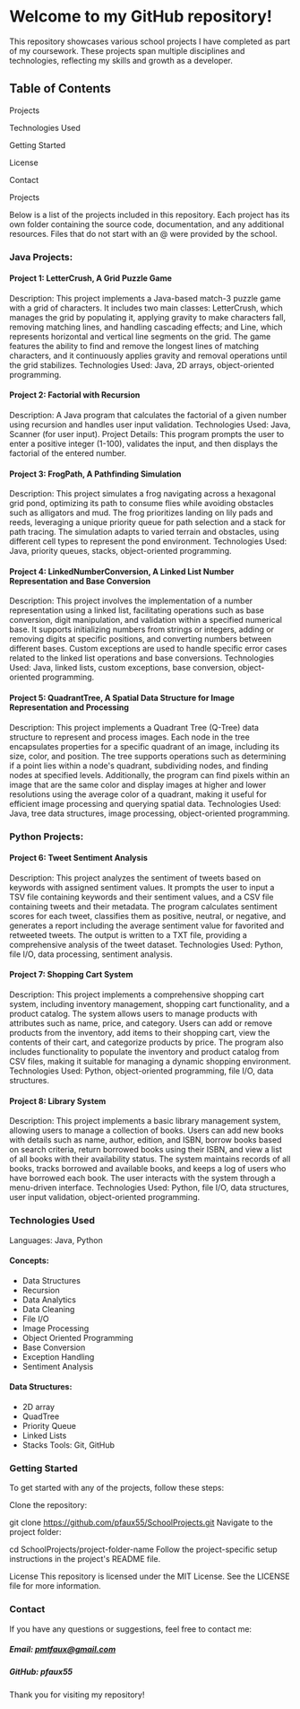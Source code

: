 # Welcome to my GitHub repository!

This repository showcases various school projects I have completed as part of my coursework. These projects span multiple disciplines and technologies, reflecting my skills and growth as a developer.

## Table of Contents

Projects

Technologies Used

Getting Started

License

Contact

Projects

Below is a list of the projects included in this repository. Each project has its own folder containing the source code, documentation, and any additional resources. Files that do not start with an @ were provided by the school.

### Java Projects:
#### Project 1: LetterCrush, A Grid Puzzle Game

Description: This project implements a Java-based match-3 puzzle game with a grid of characters. It includes two main classes: LetterCrush, which manages the grid by populating it, applying gravity to make characters fall, removing matching lines, and handling cascading effects; and Line, which represents horizontal and vertical line segments on the grid. The game features the ability to find and remove the longest lines of matching characters, and it continuously applies gravity and removal operations until the grid stabilizes.
Technologies Used: Java, 2D arrays, object-oriented programming.

#### Project 2: Factorial with Recursion

Description: A Java program that calculates the factorial of a given number using recursion and handles user input validation.
Technologies Used: Java, Scanner (for user input).
Project Details: This program prompts the user to enter a positive integer (1-100), validates the input, and then displays the factorial of the entered number.

#### Project 3: FrogPath, A Pathfinding Simulation

Description: This project simulates a frog navigating across a hexagonal grid pond, optimizing its path to consume flies while avoiding obstacles such as alligators and mud. The frog prioritizes landing on lily pads and reeds, leveraging a unique priority queue for path selection and a stack for path tracing. The simulation adapts to varied terrain and obstacles, using different cell types to represent the pond environment.
Technologies Used: Java, priority queues, stacks, object-oriented programming.

#### Project 4: LinkedNumberConversion, A Linked List Number Representation and Base Conversion

Description: This project involves the implementation of a number representation using a linked list, facilitating operations such as base conversion, digit manipulation, and validation within a specified numerical base. It supports initializing numbers from strings or integers, adding or removing digits at specific positions, and converting numbers between different bases. Custom exceptions are used to handle specific error cases related to the linked list operations and base conversions.
Technologies Used: Java, linked lists, custom exceptions, base conversion, object-oriented programming. 

#### Project 5: QuadrantTree, A Spatial Data Structure for Image Representation and Processing

Description: This project implements a Quadrant Tree (Q-Tree) data structure to represent and process images. Each node in the tree encapsulates properties for a specific quadrant of an image, including its size, color, and position. The tree supports operations such as determining if a point lies within a node's quadrant, subdividing nodes, and finding nodes at specified levels. Additionally, the program can find pixels within an image that are the same color and display images at higher and lower resolutions using the average color of a quadrant, making it useful for efficient image processing and querying spatial data.
Technologies Used: Java, tree data structures, image processing, object-oriented programming.

### Python Projects:

#### Project 6: Tweet Sentiment Analysis

Description: This project analyzes the sentiment of tweets based on keywords with assigned sentiment values. It prompts the user to input a TSV file containing keywords and their sentiment values, and a CSV file containing tweets and their metadata. The program calculates sentiment scores for each tweet, classifies them as positive, neutral, or negative, and generates a report including the average sentiment value for favorited and retweeted tweets. The output is written to a TXT file, providing a comprehensive analysis of the tweet dataset.
Technologies Used: Python, file I/O, data processing, sentiment analysis.

#### Project 7: Shopping Cart System

Description: This project implements a comprehensive shopping cart system, including inventory management, shopping cart functionality, and a product catalog. The system allows users to manage products with attributes such as name, price, and category. Users can add or remove products from the inventory, add items to their shopping cart, view the contents of their cart, and categorize products by price. The program also includes functionality to populate the inventory and product catalog from CSV files, making it suitable for managing a dynamic shopping environment.
Technologies Used: Python, object-oriented programming, file I/O, data structures.

#### Project 8: Library System

Description: This project implements a basic library management system, allowing users to manage a collection of books. Users can add new books with details such as name, author, edition, and ISBN, borrow books based on search criteria, return borrowed books using their ISBN, and view a list of all books with their availability status. The system maintains records of all books, tracks borrowed and available books, and keeps a log of users who have borrowed each book. The user interacts with the system through a menu-driven interface.
Technologies Used: Python, file I/O, data structures, user input validation, object-oriented programming.

### Technologies Used
Languages: Java, Python
#### Concepts: 
- Data Structures
- Recursion
- Data Analytics
- Data Cleaning
- File I/O
- Image Processing
- Object Oriented Programming
- Base Conversion
- Exception Handling
- Sentiment Analysis
#### Data Structures: 
- 2D array
- QuadTree
- Priority Queue
- Linked Lists
- Stacks
Tools: Git, GitHub
### Getting Started
To get started with any of the projects, follow these steps:

Clone the repository:

git clone https://github.com/pfaux55/SchoolProjects.git
Navigate to the project folder:

cd SchoolProjects/project-folder-name
Follow the project-specific setup instructions in the project's README file.

License
This repository is licensed under the MIT License. See the LICENSE file for more information.

### Contact
If you have any questions or suggestions, feel free to contact me:

##### Email: pmtfaux@gmail.com
##### GitHub: pfaux55
Thank you for visiting my repository!
